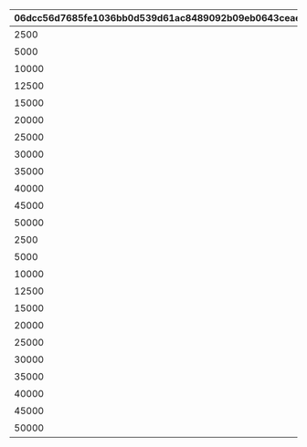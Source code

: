 |06dcc56d7685fe1036bb0d539d61ac8489092b09eb0643ceae5075c0cabebd2e|d8986b7d888c80b878ae53e49a97ebced1d7b8b0e21abadc2001ee259f3c22a4|eca0e65ac5e87e17a79ac98db9d01712f534c0f7173f92f4be6e8551b395f6df|f23b36804a13bc4fd3ad01342ceea8fe22240175fedd0e5444c70abcd245e35d|e0841cde43b8db897aafbdc05ab14565d5f05a9504df44c455ab584b20c6893f|2aa8ecc18e445afca2079ab98dc3c93b222212f16d3b1777140c620918130fc5|607574ebd2d9358cae0fa1dbdc9472773ea6ebfbc88544535c937fe03394c65e|
| --- | --- | --- | --- | --- | --- | --- |
|2500|累計スコアを2500pt 獲得しよう|10|91002|8|101|1|
|5000|累計スコアを5000pt 獲得しよう|10|91002|8|102|1|
|10000|累計スコアを10000pt 獲得しよう|10|91002|8|103|1|
|12500|累計スコアを12500pt 獲得しよう|10|91002|8|104|1|
|15000|累計スコアを15000pt 獲得しよう|10|91002|8|105|1|
|20000|累計スコアを20000pt 獲得しよう|10|91002|8|106|1|
|25000|累計スコアを25000pt 獲得しよう|10|91002|8|107|1|
|30000|累計スコアを30000pt 獲得しよう|10|91002|8|108|1|
|35000|累計スコアを35000pt 獲得しよう|10|91002|8|109|1|
|40000|累計スコアを40000pt 獲得しよう|10|91002|8|110|1|
|45000|累計スコアを45000pt 獲得しよう|10|91002|8|111|1|
|50000|累計スコアを50000pt 獲得しよう|1|11001302|15|112|1|
|2500|累計スコアを2500pt 獲得しよう|10|91002|8|201|2|
|5000|累計スコアを5000pt 獲得しよう|10|91002|8|202|2|
|10000|累計スコアを10000pt 獲得しよう|10|91002|8|203|2|
|12500|累計スコアを12500pt 獲得しよう|10|91002|8|204|2|
|15000|累計スコアを15000pt 獲得しよう|10|91002|8|205|2|
|20000|累計スコアを20000pt 獲得しよう|10|91002|8|206|2|
|25000|累計スコアを25000pt 獲得しよう|10|91002|8|207|2|
|30000|累計スコアを30000pt 獲得しよう|10|91002|8|208|2|
|35000|累計スコアを35000pt 獲得しよう|10|91002|8|209|2|
|40000|累計スコアを40000pt 獲得しよう|10|91002|8|210|2|
|45000|累計スコアを45000pt 獲得しよう|10|91002|8|211|2|
|50000|累計スコアを50000pt 獲得しよう|1|11001303|15|212|2|